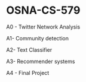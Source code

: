 # OSNA-CS-579
A0 - Twitter Network Analysis

A1- Community detection

A2- Text Classifier

A3- Recommender systems

A4 - Final Project
